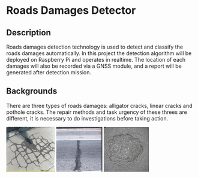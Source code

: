 # Roads Damages Detector

## Description
Roads damages detection technology is used to detect and classify the roads damages automatically. In this project the detection algorithm will be deployed on Raspberry Pi and operates in realtime. The location of each damages will also be recorded via a GNSS module, and a report will be generated after detection mission.

## Backgrounds
There are three types of roads damages: alligator cracks, linear cracks and pothole cracks. The repair methods and task urgency of these threes are different, it is necessary to do investigations before taking action.

<div align="left">
<img src="images/Alligator_crack.png" height=120/>
<img src="images/Linear_crack.png" height=120/>
<img src="images/pothole.png" height=120/>
</div>


